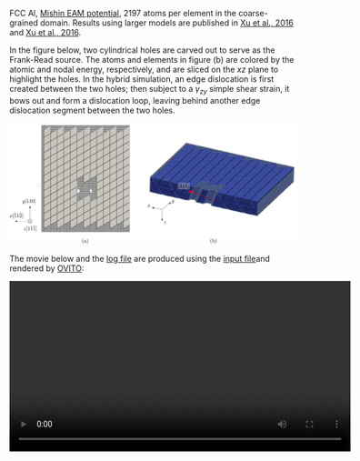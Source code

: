 
FCC Al, [Mishin EAM potential](http://dx.doi.org/10.1103/PhysRevB.59.3393), 2197 atoms per element in the coarse-grained domain. Results using larger models are published in [Xu et al., 2016](http://dx.doi.org/10.1016/j.scriptamat.2016.06.018) and [Xu et al., 2016](http://dx.doi.org/10.1016/j.jmps.2016.08.002).

In the figure below, two cylindrical holes are carved out to serve as the Frank-Read source. The atoms and elements in figure (b) are colored by the atomic and nodal energy, respectively, and are sliced on the $xz$ plane to highlight the holes. In the hybrid simulation, an edge dislocation is first created between the two holes; then subject to a $\gamma_{zy}$ simple shear strain, it bows out and form a dislocation loop, leaving behind another edge dislocation segment between the two holes.

![frank-read](frank-read.jpg)

The movie below and the [log file](frank-read.log) are produced using the [input file](frank-read.in)and rendered by [OVITO](../../chapter-6/ovito.md):

<video width="600" controls>
  <source src="../frank-read.mp4" type="video/mp4">
</video>